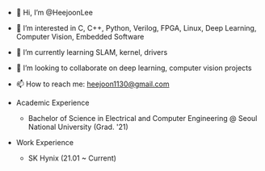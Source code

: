 - 👋 Hi, I’m @HeejoonLee
- 👀 I’m interested in C, C++, Python, Verilog, FPGA, Linux, Deep Learning, Computer Vision, Embedded Software
- 🌱 I’m currently learning SLAM, kernel, drivers
- 💞️ I’m looking to collaborate on deep learning, computer vision projects
- 📫 How to reach me: heejoon1130@gmail.com

- Academic Experience
    - Bachelor of Science in Electrical and Computer Engineering @ Seoul National University (Grad. '21)

- Work Experience
    - SK Hynix (21.01 ~ Current)

<!---
HeejoonLee/HeejoonLee is a ✨ special ✨ repository because its `README.md` (this file) appears on your GitHub profile.
You can click the Preview link to take a look at your changes.
--->
